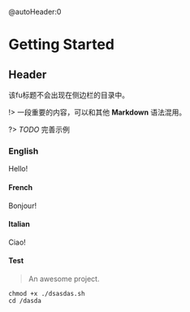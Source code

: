 @autoHeader:0
# Getting Started

## Header <!-- {docsify-ignore} -->

该fu标题不会出现在侧边栏的目录中。

!> 一段重要的内容，可以和其他 **Markdown** 语法混用。


?> _TODO_ 完善示例

<!-- tabs:start -->

### **English**

Hello!

#### **French**

Bonjour!

#### **Italian**

Ciao!

#### **Test**
> An awesome project.

```shell
chmod +x ./dsasdas.sh
cd /dasda
```
<!-- tabs:end -->